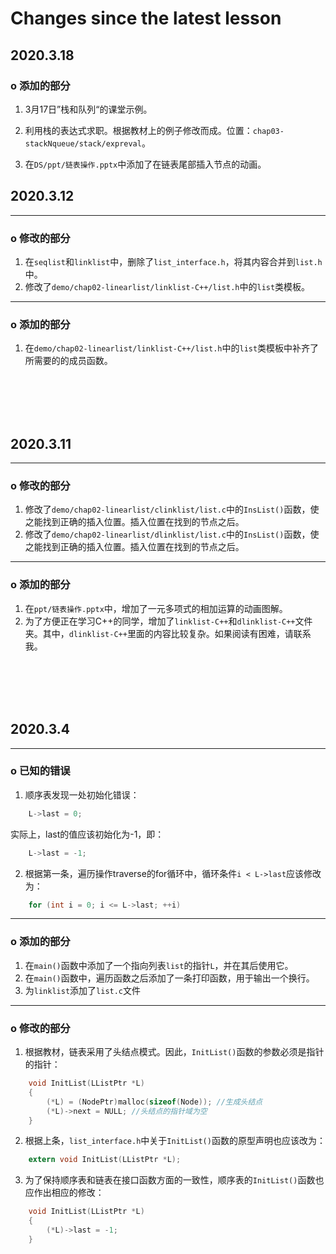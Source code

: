 # Changes since the latest lesson

## 2020.3.18

### o 添加的部分

1. 3月17日”栈和队列“的课堂示例。

2. 利用栈的表达式求职。根据教材上的例子修改而成。位置：`chap03-stackNqueue/stack/expreval`。

3. 在`DS/ppt/链表操作.pptx`中添加了在链表尾部插入节点的动画。

   

## **2020.3.12**

-----

### **o 修改的部分**

1. 在`seqlist`和`linklist`中，删除了`list_interface.h`，将其内容合并到`list.h`中。
2. 修改了`demo/chap02-linearlist/linklist-C++/list.h`中的`list`类模板。

-----

### **o 添加的部分**

1. 在`demo/chap02-linearlist/linklist-C++/list.h`中的`list`类模板中补齐了所需要的的成员函数。

<br /><br /><br /><br />

## **2020.3.11**

-----

### **o 修改的部分**

1. 修改了`demo/chap02-linearlist/clinklist/list.c`中的`InsList()`函数，使之能找到正确的插入位置。插入位置在找到的节点之后。
2. 修改了`demo/chap02-linearlist/dlinklist/list.c`中的`InsList()`函数，使之能找到正确的插入位置。插入位置在找到的节点之后。

-----

### **o 添加的部分**

1. 在`ppt/链表操作.pptx`中，增加了一元多项式的相加运算的动画图解。  
2. 为了方便正在学习C++的同学，增加了`linklist-C++`和`dlinklist-C++`文件夹。其中，`dlinklist-C++`里面的内容比较复杂。如果阅读有困难，请联系我。

<br /><br /><br /><br />

## **2020.3.4**

-----

### **o 已知的错误**

1. 顺序表发现一处初始化错误：

```C
    L->last = 0;
```

   实际上，last的值应该初始化为-1，即：

```C
    L->last = -1;
```

2. 根据第一条，遍历操作traverse的for循环中，循环条件`i < L->last`应该修改为：

```C
    for (int i = 0; i <= L->last; ++i)
```

-----

### **o 添加的部分**

1. 在`main()`函数中添加了一个指向列表`list`的指针`L`，并在其后使用它。
2. 在`main()`函数中，遍历函数之后添加了一条打印函数，用于输出一个换行。
3. 为`linklist`添加了`list.c`文件

-----

### **o 修改的部分**

1. 根据教材，链表采用了头结点模式。因此，`InitList()`函数的参数必须是指针的指针：

```C
    void InitList(LListPtr *L)
    {
        (*L) = (NodePtr)malloc(sizeof(Node)); //生成头结点
        (*L)->next = NULL; //头结点的指针域为空
    }
```

2. 根据上条，`list_interface.h`中关于`InitList()`函数的原型声明也应该改为：

```C
    extern void InitList(LListPtr *L);
```

3. 为了保持顺序表和链表在接口函数方面的一致性，顺序表的`InitList()`函数也应作出相应的修改：

```C
    void InitList(LListPtr *L)
    {
        (*L)->last = -1;
    }
```